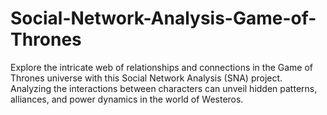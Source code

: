 # Social-Network-Analysis-Game-of-Thrones
Explore the intricate web of relationships and connections in the Game of Thrones universe with this Social Network Analysis (SNA) project. Analyzing the interactions between characters can unveil hidden patterns, alliances, and power dynamics in the world of Westeros.

